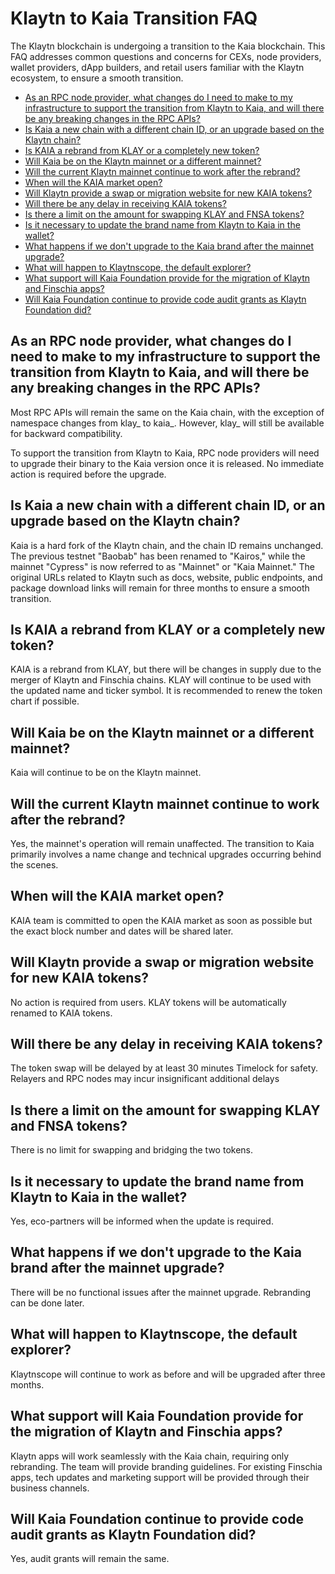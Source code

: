 # Klaytn to Kaia Transition FAQ

The Klaytn blockchain is undergoing a transition to the Kaia blockchain. This FAQ addresses common questions and concerns for CEXs, node providers, wallet providers, dApp builders, and retail users familiar with the Klaytn ecosystem, to ensure a smooth transition.

- [As an RPC node provider, what changes do I need to make to my infrastructure to support the transition from Klaytn to Kaia, and will there be any breaking changes in the RPC APIs?](#as-an-rpc-node-provider-what-changes-do-i-need-to-make-to-my-infrastructure-to-support-the-transition-from-klaytn-to-kaia-and-will-there-be-any-breaking-changes-in-the-rpc-apis-)
- [Is Kaia a new chain with a different chain ID, or an upgrade based on the Klaytn chain?](#is-kaia-a-new-chain-with-a-different-chain-id-or-an-upgrade-based-on-the-klaytn-chain-)
- [Is KAIA a rebrand from KLAY or a completely new token?](#is-kaia-a-rebrand-from-klay-or-a-completely-new-token-)
- [Will Kaia be on the Klaytn mainnet or a different mainnet?](#will-kaia-be-on-the-klaytn-mainnet-or-a-different-mainnet-)
- [Will the current Klaytn mainnet continue to work after the rebrand?](#will-the-current-klaytn-mainnet-continue-to-work-after-the-rebrand-)
- [When will the KAIA market open?](#when-will-the-kaia-market-open-)
- [Will Klaytn provide a swap or migration website for new KAIA tokens?](#will-klaytn-provide-a-swap-or-migration-website-for-new-kaia-tokens-)
- [Will there be any delay in receiving KAIA tokens?](#will-there-be-any-delay-in-receiving-kaia-tokens-)
- [Is there a limit on the amount for swapping KLAY and FNSA tokens?](#is-there-a-limit-on-the-amount-for-swapping-klay-and-fnsa-tokens-)
- [Is it necessary to update the brand name from Klaytn to Kaia in the wallet?](#is-it-necessary-to-update-the-brand-name-from-klaytn-to-kaia-in-the-wallet-)
- [What happens if we don't upgrade to the Kaia brand after the mainnet upgrade?](#what-happens-if-we-dont-upgrade-to-the-kaia-brand-after-the-mainnet-upgrade-)
- [What will happen to Klaytnscope, the default explorer?](#what-will-happen-to-klaytnscope-the-default-explorer-)
- [What support will Kaia Foundation provide for the migration of Klaytn and Finschia apps?](#what-support-will-kaia-foundation-provide-for-the-migration-of-klaytn-and-finschia-apps-)
- [Will Kaia Foundation continue to provide code audit grants as Klaytn Foundation did?](#will-kaia-foundation-continue-to-provide-code-audit-grants-as-klaytn-foundation-did-)

## As an RPC node provider, what changes do I need to make to my infrastructure to support the transition from Klaytn to Kaia, and will there be any breaking changes in the RPC APIs? <a id="as-an-rpc-node-provider-what-changes-do-i-need-to-make-to-my-infrastructure-to-support-the-transition-from-klaytn-to-kaia-and-will-there-be-any-breaking-changes-in-the-rpc-apis-"></a>

Most RPC APIs will remain the same on the Kaia chain, with the exception of namespace changes from klay_ to kaia_. However, klay_ will still be available for backward compatibility.

To support the transition from Klaytn to Kaia, RPC node providers will need to upgrade their binary to the Kaia version once it is released. No immediate action is required before the upgrade.

## Is Kaia a new chain with a different chain ID, or an upgrade based on the Klaytn chain? <a id="is-kaia-a-new-chain-with-a-different-chain-id-or-an-upgrade-based-on-the-klaytn-chain-"></a>

Kaia is a hard fork of the Klaytn chain, and the chain ID remains unchanged. The previous testnet "Baobab" has been renamed to "Kairos," while the mainnet "Cypress" is now referred to as "Mainnet" or "Kaia Mainnet." The original URLs related to Klaytn such as docs, website, public endpoints, and package download links will remain for three months to ensure a smooth transition.

## Is KAIA a rebrand from KLAY or a completely new token? <a id="is-kaia-a-rebrand-from-klay-or-a-completely-new-token-"></a>

KAIA is a rebrand from KLAY, but there will be changes in supply due to the merger of Klaytn and Finschia chains. KLAY will continue to be used with the updated name and ticker symbol. It is recommended to renew the token chart if possible.

## Will Kaia be on the Klaytn mainnet or a different mainnet? <a id="will-kaia-be-on-the-klaytn-mainnet-or-a-different-mainnet-"></a>

Kaia will continue to be on the Klaytn mainnet.

## Will the current Klaytn mainnet continue to work after the rebrand? <a id="will-the-current-klaytn-mainnet-continue-to-work-after-the-rebrand-"></a>

Yes, the mainnet's operation will remain unaffected. The transition to Kaia primarily involves a name change and technical upgrades occurring behind the scenes.

## When will the KAIA market open? <a id="when-will-the-kaia-market-open-"></a>

KAIA team is committed to open the KAIA market as soon as possible but the exact block number and dates will be shared later.

## Will Klaytn provide a swap or migration website for new KAIA tokens? <a id="will-klaytn-provide-a-swap-or-migration-website-for-new-kaia-tokens-"></a>

No action is required from users. KLAY tokens will be automatically renamed to KAIA tokens.

## Will there be any delay in receiving KAIA tokens? <a id="will-there-be-any-delay-in-receiving-kaia-tokens-"></a>

The token swap will be delayed by at least 30 minutes Timelock for safety. Relayers and RPC nodes may incur insignificant additional delays

## Is there a limit on the amount for swapping KLAY and FNSA tokens? <a id="is-there-a-limit-on-the-amount-for-swapping-klay-and-fnsa-tokens-"></a>

There is no limit for swapping and bridging the two tokens.

## Is it necessary to update the brand name from Klaytn to Kaia in the wallet? <a id="is-it-necessary-to-update-the-brand-name-from-klaytn-to-kaia-in-the-wallet-"></a>

Yes, eco-partners will be informed when the update is required.

## What happens if we don't upgrade to the Kaia brand after the mainnet upgrade? <a id="what-happens-if-we-dont-upgrade-to-the-kaia-brand-after-the-mainnet-upgrade-"></a>

There will be no functional issues after the mainnet upgrade. Rebranding can be done later.

## What will happen to Klaytnscope, the default explorer? <a id="what-will-happen-to-klaytnscope-the-default-explorer-"></a>

Klaytnscope will continue to work as before and will be upgraded after three months.

## What support will Kaia Foundation provide for the migration of Klaytn and Finschia apps? <a id="what-support-will-kaia-foundation-provide-for-the-migration-of-klaytn-and-finschia-apps-"></a>

Klaytn apps will work seamlessly with the Kaia chain, requiring only rebranding. The team will provide branding guidelines. For existing Finschia apps, tech updates and marketing support will be provided through their business channels.

## Will Kaia Foundation continue to provide code audit grants as Klaytn Foundation did? <a id="will-kaia-foundation-continue-to-provide-code-audit-grants-as-klaytn-foundation-did-"></a>

Yes, audit grants will remain the same.